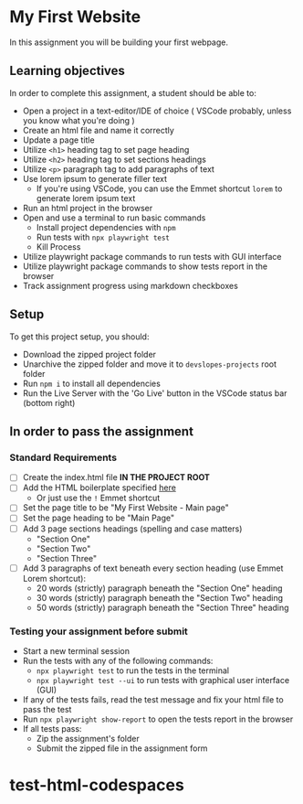 # My First Website

In this assignment you will be building your first webpage.

## Learning objectives

In order to complete this assignment, a student should be able to:

- Open a project in a text-editor/IDE of choice ( VSCode probably, unless you know what you're doing )
- Create an html file and name it correctly
- Update a page title
- Utilize `<h1>` heading tag to set page heading
- Utilize `<h2>` heading tag to set sections headings
- Utilize `<p>` paragraph tag to add paragraphs of text
- Use lorem ipsum to generate filler text
  - If you're using VSCode, you can use the Emmet shortcut `lorem` to generate lorem ipsum text
- Run an html project in the browser
- Open and use a terminal to run basic commands
  - Install project dependencies with `npm`
  - Run tests with `npx playwright test`
  - Kill Process
- Utilize playwright package commands to run tests with GUI interface
- Utilize playwright package commands to show tests report in the browser
- Track assignment progress using markdown checkboxes

## Setup

To get this project setup, you should:

- Download the zipped project folder
- Unarchive the zipped folder and move it to `devslopes-projects` root folder
- Run `npm i` to install all dependencies
- Run the Live Server with the 'Go Live' button in the VSCode status bar (bottom right)

## In order to pass the assignment

### Standard Requirements

- [ ] Create the index.html file **IN THE PROJECT ROOT**
- [ ] Add the HTML boilerplate specified [here](https://gist.github.com/jjhiggz/2caa88e49b0f0b6523185c8b502748a5)
  - Or just use the `!` Emmet shortcut
- [ ] Set the page title to be "My First Website - Main page"
- [ ] Set the page heading to be "Main Page"
- [ ] Add 3 page sections headings (spelling and case matters)
  - "Section One"
  - "Section Two"
  - "Section Three"
- [ ] Add 3 paragraphs of text beneath every section heading (use Emmet Lorem shortcut):
  - 20 words (strictly) paragraph beneath the "Section One" heading
  - 30 words (strictly) paragraph beneath the "Section Two" heading
  - 50 words (strictly) paragraph beneath the "Section Three" heading

### Testing your assignment before submit

- Start a new terminal session
- Run the tests with any of the following commands:
  - `npx playwright test` to run the tests in the terminal
  - `npx playwright test --ui` to run tests with graphical user interface (GUI)
- If any of the tests fails, read the test message and fix your html file to pass the test
- Run `npx playwright show-report` to open the tests report in the browser
- If all tests pass:
  - Zip the assignment's folder
  - Submit the zipped file in the assignment form
# test-html-codespaces
